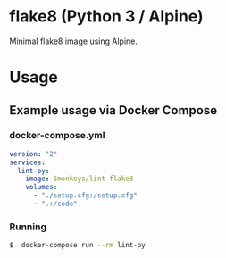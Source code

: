 # flake8 (Python 3 / Alpine)


Minimal flake8 image using Alpine.


# Usage

## Example usage via Docker Compose

### docker-compose.yml

```yaml
version: "2"
services:
  lint-py:
    image: 5monkeys/lint-flake8
    volumes:
      - "./setup.cfg:/setup.cfg"
      - ".:/code"
```

### Running

```bash
$  docker-compose run --rm lint-py
```
